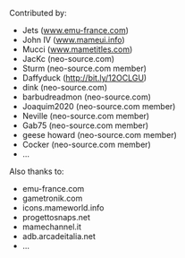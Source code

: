 Contributed by:
* Jets (www.emu-france.com)
* John IV (www.mameui.info)
* Mucci (www.mametitles.com)
* JacKc (neo-source.com)
* Sturm (neo-source.com member)
* Daffyduck (http://bit.ly/12OCLGU)
* dink (neo-source.com)
* barbudreadmon (neo-source.com)
* Joaquim2020 (neo-source.com member)
* Neville (neo-source.com member)
* Gab75 (neo-source.com member)
* geese howard (neo-source.com member)
* Cocker (neo-source.com member)
* ...

Also thanks to:
* emu-france.com
* gametronik.com
* icons.mameworld.info
* progettosnaps.net
* mamechannel.it
* adb.arcadeitalia.net
* ...
